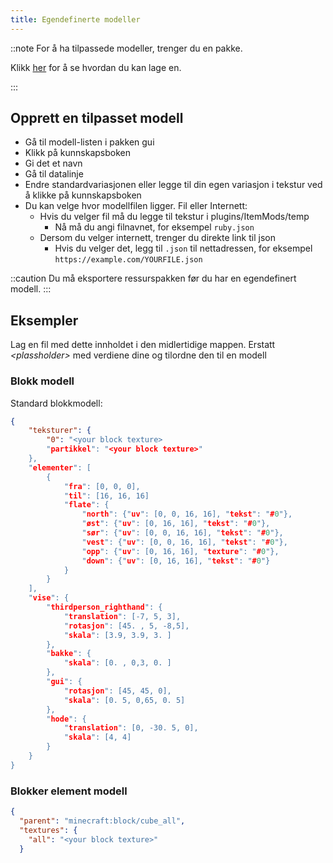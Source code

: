 ```yaml
---
title: Egendefinerte modeller
---
```


::note For å ha tilpassede modeller, trenger du en pakke.

Klikk [her](pack.md#create-a-pack) for å se hvordan du kan lage en.

:::

## Opprett en tilpasset modell

* Gå til modell-listen i pakken gui
* Klikk på kunnskapsboken
* Gi det et navn
* Gå til datalinje
* Endre standardvariasjonen eller legge til din egen variasjon i tekstur ved å klikke på kunnskapsboken
* Du kan velge hvor modellfilen ligger. Fil eller Internett:
    * Hvis du velger fil må du legge til tekstur i plugins/ItemMods/temp
        * Nå må du angi filnavnet, for eksempel `ruby.json`
    * Dersom du velger internett, trenger du direkte link til json
        * Hvis du velger det, legg til `.json` til nettadressen, for eksempel `https://example.com/YOURFILE.json`

::caution Du må eksportere ressurspakken før du har en egendefinert modell. :::

## Eksempler

Lag en fil med dette innholdet i den midlertidige mappen. Erstatt *\<plassholder\>* med verdiene dine og tilordne den til en modell

### Blokk modell

Standard blokkmodell:

```json title="block.json"
{
    "teksturer": {
        "0": "<your block texture>
        "partikkel": "<your block texture>"
    },
    "elementer": [
        {
            "fra": [0, 0, 0],
            "til": [16, 16, 16]
            "flate": {
                "north": {"uv": [0, 0, 16, 16], "tekst": "#0"},
                "øst": {"uv": [0, 16, 16], "tekst": "#0"},
                "sør": {"uv": [0, 0, 16, 16], "tekst": "#0"},
                "vest": {"uv": [0, 0, 16, 16], "tekst": "#0"},
                "opp": {"uv": [0, 16, 16], "texture": "#0"},
                "down": {"uv": [0, 16, 16], "tekst": "#0"}
            }
        }
    ],
    "vise": {
        "thirdperson_righthand": {
            "translation": [-7, 5, 3],
            "rotasjon": [45. , 5, -8,5],
            "skala": [3.9, 3.9, 3. ]
        },
        "bakke": {
            "skala": [0. , 0,3, 0. ]
        },
        "gui": {
            "rotasjon": [45, 45, 0],
            "skala": [0. 5, 0,65, 0. 5]
        },
        "hode": {
            "translation": [0, -30. 5, 0],
            "skala": [4, 4]
        }
    }
}

```

### Blokker element modell

```json title="block_item.json"
{
  "parent": "minecraft:block/cube_all",
  "textures": {
    "all": "<your block texture>"
  }

```
